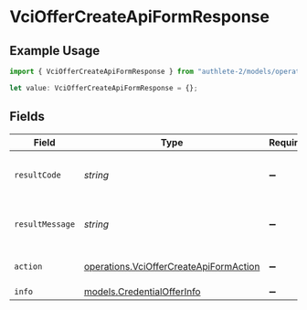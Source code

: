 # VciOfferCreateApiFormResponse

## Example Usage

```typescript
import { VciOfferCreateApiFormResponse } from "authlete-2/models/operations";

let value: VciOfferCreateApiFormResponse = {};
```

## Fields

| Field                                                                                            | Type                                                                                             | Required                                                                                         | Description                                                                                      |
| ------------------------------------------------------------------------------------------------ | ------------------------------------------------------------------------------------------------ | ------------------------------------------------------------------------------------------------ | ------------------------------------------------------------------------------------------------ |
| `resultCode`                                                                                     | *string*                                                                                         | :heavy_minus_sign:                                                                               | The code which represents the result of the API call.                                            |
| `resultMessage`                                                                                  | *string*                                                                                         | :heavy_minus_sign:                                                                               | A short message which explains the result of the API call.                                       |
| `action`                                                                                         | [operations.VciOfferCreateApiFormAction](../../models/operations/vcioffercreateapiformaction.md) | :heavy_minus_sign:                                                                               | The result of the `/vci/offer/create` API call.                                                  |
| `info`                                                                                           | [models.CredentialOfferInfo](../../models/credentialofferinfo.md)                                | :heavy_minus_sign:                                                                               | N/A                                                                                              |